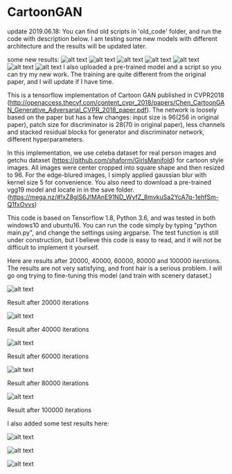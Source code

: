 # CartoonGAN

update 2019.06.18:
You can find old scripts in 'old_code' folder, and run the code with description below.
I am testing some new models with different architecture and the results will be updated later.

some new results:
![alt text](https://github.com/SystemErrorWang/CartoonGAN/blob/master/results/cartoon_gakki1.jpg)
![alt text](https://github.com/SystemErrorWang/CartoonGAN/blob/master/results/cartoon_gakki2.jpg)
![alt text](https://github.com/SystemErrorWang/CartoonGAN/blob/master/results/cartoon_scenery1.jpg)
![alt text](https://github.com/SystemErrorWang/CartoonGAN/blob/master/results/cartoon_scenery2.jpg)
![alt text](https://github.com/SystemErrorWang/CartoonGAN/blob/master/results/7499_train.png)
![alt text](https://github.com/SystemErrorWang/CartoonGAN/blob/master/results/7999_train.png)
![alt text](https://github.com/SystemErrorWang/CartoonGAN/blob/master/results/8499_train.png)
I also uploaded a pre-trained model and a script so you can try my new work.
The training are quite different from the original paper, and I will update if I have time.



This is a tensorflow implementation of Cartoon GAN published in CVPR2018 (http://openaccess.thecvf.com/content_cvpr_2018/papers/Chen_CartoonGAN_Generative_Adversarial_CVPR_2018_paper.pdf). The network is loosely based on the paper but has a few changes: input size is 96(256 in original paper), patch size for discriminator is 28(70 in original paper), less channels and stacked residual blocks for generator and discriminator network, different hyperparameters.

In this implementation, we use celeba dataset for real person images and getchu dataset (https://github.com/shaform/GirlsManifold) for cartoon style images. All images were center cropped into square shape and then resized to 96. For the edge-blured images, I simply applied gaussian blur with kernel size 5 for convenience. You also need to download a pre-trained vgg19 model and locate in in the save folder. (https://mega.nz/#!xZ8glS6J!MAnE91ND_WyfZ_8mvkuSa2YcA7q-1ehfSm-Q1fxOvvs)

This code is based on Tensorflow 1.8, Python 3.6, and was tested in both windows10 and ubuntu16. You can run the code simply by typing "python main.py", and change the settings using argparse. The test function is still under construction, but I believe this code is easy to read, and it will not be difficult to implement it yourself.

Here are results after 20000, 40000, 60000, 80000 and 100000 iterstions. The results are not very satisfying, and front hair is a serious problem. I will go ong trying to fine-tuning this model (and train with scenery dataset.)

![alt text](https://github.com/SystemErrorWang/CartoonGAN/blob/master/results/19999.png?raw=true)

Result after 20000 iterations

![alt text](https://github.com/SystemErrorWang/CartoonGAN/blob/master/results/39999.png?raw=true)

Result after 40000 iterations

![alt text](https://github.com/SystemErrorWang/CartoonGAN/blob/master/results/59999.png?raw=true)

Result after 60000 iterations

![alt text](https://github.com/SystemErrorWang/CartoonGAN/blob/master/results/79999.png?raw=true)

Result after 80000 iterations

![alt text](https://github.com/SystemErrorWang/CartoonGAN/blob/master/results/99999.png?raw=true)

Result after 100000 iterations

I also added some test results here:

![alt text](https://github.com/SystemErrorWang/CartoonGAN/blob/master/results/53.png?raw=true)

![alt text](https://github.com/SystemErrorWang/CartoonGAN/blob/master/results/58.png?raw=true)

![alt text](https://github.com/SystemErrorWang/CartoonGAN/blob/master/results/74.png?raw=true)

